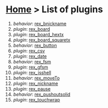 # [Home](index.html) > List of plugins

1. *behavior*: [rex_bnickname](rex_bnickname.html)
2. *plugin*: [rex_board](rex_board.html)
3. *plugin*: [rex_board_hextx](rex_board_hextx.html)
4. *plugin*: [rex_board_squaretx](rex_board_squaretx.html)
5. *behavior*: [rex_button](rex_button.html)
6. *plugin*: [rex_csv](rex_csv.html)
7. *plugin*: [rex_date](rex_date.html)
8. *behavior*: [rex_fsm](rex_fsm.html)
9. *plugin*: [rex_gfsm](rex_gfsm.html)
10. *plugin*: [rex_jsshell](rex_jsshell.html)
11. *behavior*: [rex_moveTo](rex_moveto.html)
12. *plugin*: [rex_nickname](rex_nickname.html)
13. *plugin*: [rex_pause](rex_pause.html)
14. *behavior*: [rex_pushoutsolid](rex_pushoutsolid.html)
15. *plugin*: [rex_touchwrap](rex_touchwrap.html)

